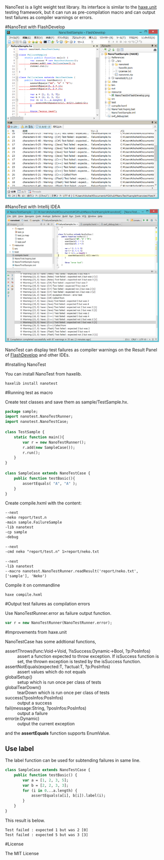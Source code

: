 NanoTest is a light weight test library. Its interface is similar to the [haxe.unit](http://haxe.org/doc/cross/unit) testing framework, but it can run as pre-compilation macro and can output test failures as compiler warnings or errors.

#NanoTest with FlashDevelop
![NanoTest](sample/nanotest/resource/NanoTestOnFlashDevelop.png)

#NanoTest with Intellij IDEA
![NanoTest](sample/nanotest/resource/NanoTestOnIntelliJIdea.png)

NanoTest can display test failures as compiler warnings on the Result Panel of [FlashDevelop](http://www.flashdevelop.org/) and other IDEs.

#Installing NanoTest

You can install NanoTest from haxelib.

```
haxelib install nanotest
```

#Running test as macro

Create test classes and save them as sample/TestSample.hx.

```hx
package sample;
import nanotest.NanoTestRunner;
import nanotest.NanoTestCase;

class TestSample {
    static function main(){
        var r = new NanoTestRunner();
        r.add(new SampleCase());
        r.run();
    }
}

class SampleCase extends NanoTestCase {
    public function testBasic(){
        assertEquals( "A", "A" );
    }
}
```

Create compile.hxml with the content:

```
--next
-neko report/test.n
-main sample.FailureSample
-lib nanotest
-cp sample
-debug

--next
-cmd neko "report/test.n" 1>report/neko.txt

--next
-lib nanotest
--macro nanotest.NanoTestRunner.readResult('report/neko.txt', ['sample'], 'Neko')
```

Compile it on commandline

```
haxe compile.hxml
```

#Output test failures as compilation errors

Use NanoTestRunner.error as failure output function.
```hx
var r = new NanoTestRunner(NanoTestRunner.error);
```

#Improvements from haxe.unit

NanoTestCase has some addtional functions,

<dl>
<dt>assertThrows(func:Void->Void, ?isSuccess:Dynamic->Bool, ?p:PosInfos)</dt>
<dd>assert a function expected to throw exception. If isSuccess function is set, the thrown exception is tested by the isSuccess function.</dd>
<dt>assertNotEquals(expected:T, ?actual:T, ?p:PosInfos)</dt>
<dd>assert values which do not equals</dd>
<dt>globalSetup()</dt>
<dd>setup which is run once per class of tests</dd>
<dt>globalTearDown()</dt>
<dd>tearDown which is run once per class of tests</dd>
<dt>success(?posInfos:PosInfos)</dt>
<dd>output a success</dd>
<dt>fail(message:String, ?posInfos:PosInfos)</dt>
<dd>output a failure</dd>
<dt>error(e:Dynamic)</dt>
<dd>output the current exception</dd>
<dl>

and the **assertEquals** function supports EnumValue.

## Use label

The label function can be used for subtending failures in same line.


```hx
class SampleCase extends NanoTestCase {
    public function testBasic() {
        var a = [1, 2, 3, 5];
        var b = [2, 2, 3, 3];
        for (i in 0...a.length) {
            assertEquals(a[i], b[i]).label(i);
        }
    }
}
```

This result is below.

```
Test failed : expected 1 but was 2 [0]
Test failed : expected 5 but was 3 [3]
```

#License

The MIT License
